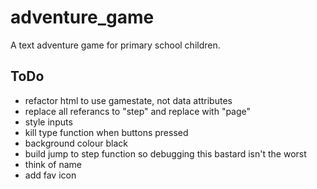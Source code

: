 # adventure_game
A text adventure game for primary school children.

## ToDo
- refactor html to use gamestate, not data attributes
- replace all referancs to "step" and replace with "page"
- style inputs
- kill type function when buttons pressed
- background colour black
- build jump to step function so debugging this bastard isn't the worst
- think of name
- add fav icon


